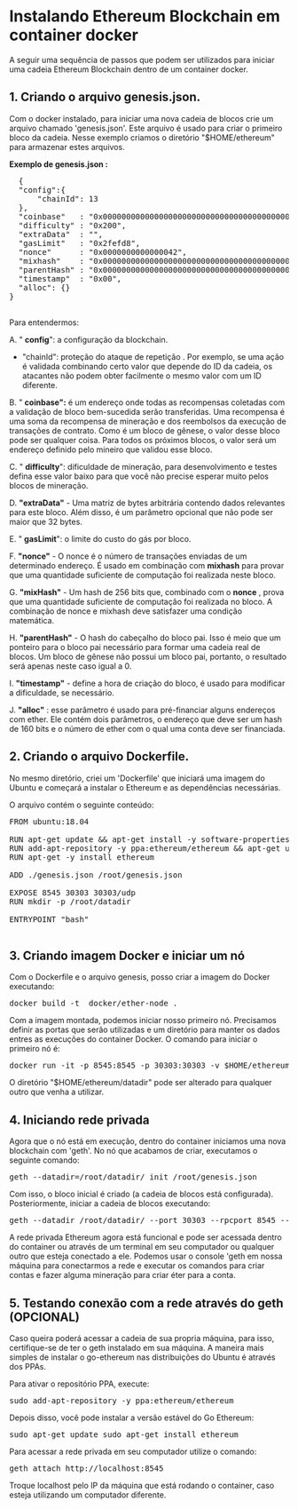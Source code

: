 # Instalando Ethereum Blockchain em container docker

A seguir uma sequência de passos que podem ser utilizados para iniciar uma cadeia Ethereum Blockchain dentro de um container docker.

## 1. Criando o arquivo genesis.json.

Com o docker instalado, para iniciar uma nova cadeia de blocos crie um arquivo chamado &#39;genesis.json&#39;. Este arquivo é usado para criar o primeiro bloco da cadeia. Nesse exemplo criamos o diretório &quot;$HOME/ethereum&quot; para armazenar estes arquivos.

**Exemplo de genesis.json :**
  <pre>
  {
  "config":{
      "chainId": 13
  },
  "coinbase"   : "0x0000000000000000000000000000000000000000",
  "difficulty" : "0x200",
  "extraData"  : "",
  "gasLimit"   : "0x2fefd8",
  "nonce"      : "0x0000000000000042",
  "mixhash"    : "0x0000000000000000000000000000000000000000000000000000000000000000",
  "parentHash" : "0x0000000000000000000000000000000000000000000000000000000000000000",
  "timestamp"  : "0x00",
  "alloc": {}
}
   </pre>
Para entendermos:

A.  &quot; **config**&quot;: a configuração da blockchain.
  * &quot;chainId&quot;: proteção do ataque de repetição . Por exemplo, se uma ação é validada combinando certo valor que depende do ID da cadeia, os atacantes não podem obter facilmente o mesmo valor com um ID diferente.
  
B. &quot; **coinbase&quot;:** é um endereço onde todas as recompensas coletadas com a validação de bloco bem-sucedida serão transferidas. Uma recompensa é uma soma da recompensa de mineração e dos reembolsos da execução de transações de contrato. Como é um bloco de gênese, o valor desse bloco pode ser qualquer coisa. Para todos os próximos blocos, o valor será um endereço definido pelo mineiro que validou esse bloco.

C. &quot; **difficulty**&quot;: dificuldade de mineração, para desenvolvimento e testes defina esse valor baixo para que você não precise esperar muito pelos blocos de mineração.

D. **&quot;extraData&quot;** - Uma matriz de bytes arbitrária contendo dados relevantes para este bloco. Além disso, é um parâmetro opcional que não pode ser maior que 32 bytes.

E. &quot; **gasLimit**&quot;: o limite do custo do gás por bloco.

F. **&quot;nonce&quot;** -  O nonce é o número de transações enviadas de um determinado endereço. É usado em combinação com **mixhash** para provar que uma quantidade suficiente de computação foi realizada neste bloco.

G. **&quot;mixHash&quot;** - Um hash de 256 bits que, combinado com o **nonce** , prova que uma quantidade suficiente de computação foi realizada no bloco. A combinação de nonce e mixhash deve satisfazer uma condição matemática.

H. **&quot;parentHash&quot;** - O hash do cabeçalho do bloco pai. Isso é meio que um ponteiro para o bloco pai necessário para formar uma cadeia real de blocos. Um bloco de gênese não possui um bloco pai, portanto, o resultado será apenas neste caso igual a 0.

I. **&quot;timestamp&quot;** - define a hora de criação do bloco, é usado para modificar a dificuldade, se necessário.

J. **&quot;alloc&quot;** : esse parâmetro é usado para pré-financiar alguns endereços com ether. Ele contém dois parâmetros, o endereço que deve ser um hash de 160 bits e o número de ether com o qual uma conta deve ser financiada.

## 2. Criando o arquivo  Dockerfile.

No mesmo diretório, criei um &#39;Dockerfile&#39; que iniciará uma imagem do Ubuntu e começará a instalar o Ethereum e as dependências necessárias.

O arquivo contém o seguinte conteúdo:

<pre>
FROM ubuntu:18.04

RUN apt-get update && apt-get install -y software-properties-common net-tools
RUN add-apt-repository -y ppa:ethereum/ethereum && apt-get update
RUN apt-get -y install ethereum

ADD ./genesis.json /root/genesis.json

EXPOSE 8545 30303 30303/udp
RUN mkdir -p /root/datadir

ENTRYPOINT "bash"

</pre>

## 3. Criando imagem Docker e iniciar um nó

Com o Dockerfile e o arquivo genesis, posso criar a imagem do Docker executando:
<pre>
docker build -t  docker/ether-node .
</pre>

Com a imagem montada, podemos iniciar nosso primeiro nó. Precisamos definir as portas que serão utilizadas e um diretório para manter os dados entres as execuções do container Docker. O comando para iniciar o primeiro nó é:
<pre>
docker run -it -p 8545:8545 -p 30303:30303 -v $HOME/ethereum/datadir:/root/datadir docker/ether-node /bin/bash
</pre>

 O diretório &quot;$HOME/ethereum/datadir&quot; pode ser alterado para qualquer outro que venha a utilizar.

## 4. Iniciando rede privada

Agora que o nó está em execução, dentro do container iniciamos uma nova blockchain com &#39;geth&#39;. No nó que acabamos de criar, executamos o seguinte comando:
<pre>
geth --datadir=/root/datadir/ init /root/genesis.json 
</pre>

 Com isso, o bloco inicial é criado (a cadeia de blocos está configurada). Posteriormente, iniciar a cadeia de blocos executando:
 <pre>
geth --datadir /root/datadir/ --port 30303 --rpcport 8545 --rpc --rpcapi eth,web3,personal,net --rpcaddr 0.0.0.0 console
</pre>

 A rede privada Ethereum agora está funcional e pode ser acessada dentro do container ou através de um terminal em seu computador ou qualquer outro que esteja conectado a ele. Podemos usar o console &#39;geth em nossa máquina para conectarmos a rede e executar os comandos para criar contas e fazer alguma mineração para criar éter para a conta.
 
## 5. Testando conexão com a rede através do geth (OPCIONAL)

Caso queira poderá acessar a cadeia de sua propria máquina, para isso, certifique-se de ter o geth instalado em sua máquina. A maneira mais simples de instalar o go-ethereum nas distribuições do Ubuntu é através dos PPAs.

Para ativar o repositório PPA, execute:
<pre>
sudo add-apt-repository -y ppa:ethereum/ethereum
</pre>

Depois disso, você pode instalar a versão estável do Go Ethereum:
<pre>
sudo apt-get update sudo apt-get install ethereum
</pre>


Para acessar a rede privada em seu computador utilize o comando:
<pre>
geth attach http://localhost:8545
</pre>

Troque localhost pelo IP da máquina que está rodando o container, caso esteja utilizando um computador diferente.
